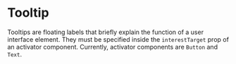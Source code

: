 # Tooltip

Tooltips are floating labels that briefly explain the function of a user interface element. They must be specified inside the `interestTarget` prop of an activator component. Currently, activator components are `Button` and `Text`.
